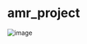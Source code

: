 # amr_project
![image](https://github.com/user-attachments/assets/3f36c275-476b-47d3-9718-39da0aa4fbc0)

